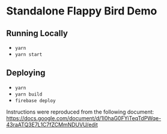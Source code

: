 # Standalone Flappy Bird Demo

## Running Locally
- `yarn`
- `yarn start`

## Deploying
- `yarn`
- `yarn build`
- `firebase deploy`


Instructions were reproduced from the following document:
https://docs.google.com/document/d/1l0haG0FYiTeqTdPWqe-43raATQ3E7L1C7fZCMmNDUVU/edit

